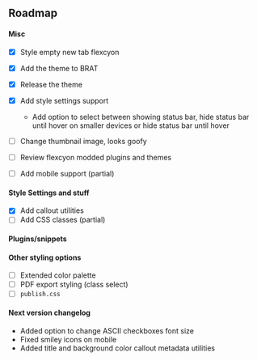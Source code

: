 ## Roadmap

#### Misc
- [x] Style empty new tab flexcyon
- [x] Add the theme to BRAT
- [x] Release the theme
- [x] Add style settings support
  - Add option to select between showing status bar, hide status bar until hover on smaller devices or hide status bar until hover
  <!-- - Support toggle showing of certain status bar for plugins like Pomodoro and Typing Speed etc (hide specific stuff, kinda pain to do) -->

- [ ] Change thumbnail image, looks goofy
- [ ] Review flexcyon modded plugins and themes
- [ ] Add mobile support (partial)

#### Style Settings and stuff
- [x] Add callout utilities 
- [ ] Add CSS classes (partial)

#### Plugins/snippets

#### Other styling options
- [ ] Extended color palette
- [ ] PDF export styling (class select)
- [ ] `publish.css`

#### Next version changelog
- Added option to change ASCII checkboxes font size
- Fixed smiley icons on mobile
- Added title and background color callout metadata utilities